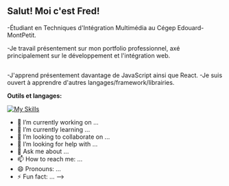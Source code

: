 ## Salut! Moi c'est Fred!

 -Étudiant en Techniques d'Intégration Multimédia au Cégep Edouard-MontPetit.

 -Je travail présentement sur mon portfolio professionnel, axé principalement sur le développement et l'intégration web.
 ##
 -J'apprend présentement davantage de JavaScript ainsi que React.
 -Je suis ouvert à apprendre d'autres langages/framework/librairies.




**Outils et langages:**

[![My Skills](https://skillicons.dev/icons?i=js,html,css,wasm)](https://skillicons.dev)
- 🔭 I’m currently working on ...
- 🌱 I’m currently learning ...
- 👯 I’m looking to collaborate on ...
- 🤔 I’m looking for help with ...
- 💬 Ask me about ...
- 📫 How to reach me: ...
- 😄 Pronouns: ...
- ⚡ Fun fact: ...
-->
